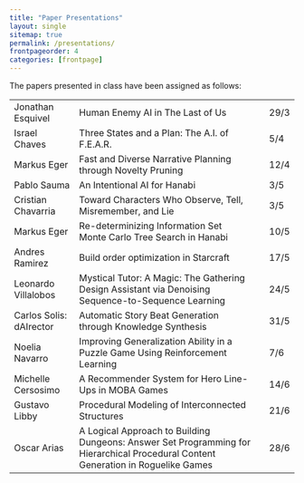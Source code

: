 ```yaml
---
title: "Paper Presentations"
layout: single
sitemap: true
permalink: /presentations/
frontpageorder: 4
categories: [frontpage]
---
```


The papers presented in class have been assigned as follows:

<table><tr><td>
Jonathan Esquivel</td><td>Human Enemy AI in The Last of Us<td><td>29/3</td></tr>
<tr><td>Israel Chaves</td><td>Three States and a Plan: The A.I. of F.E.A.R.<td><td>5/4</td></tr>
<tr><td>Markus Eger</td><td>Fast and Diverse Narrative Planning through Novelty Pruning<td><td>12/4</td></tr>
<tr><td>Pablo Sauma</td><td>An Intentional AI for Hanabi<td><td>3/5</td></tr>
<tr><td>Cristian Chavarria</td><td>Toward Characters Who Observe, Tell, Misremember, and Lie<td><td>3/5</td></tr>
<tr><td>Markus Eger</td><td>Re-determinizing Information Set Monte Carlo Tree Search in Hanabi<td><td>10/5</td></tr>
<tr><td>Andres Ramirez</td><td>Build order optimization in Starcraft<td><td>17/5</td></tr>
<tr><td>Leonardo Villalobos</td><td>Mystical Tutor: A Magic: The Gathering Design Assistant via Denoising Sequence-to-Sequence Learning<td><td>24/5</td></tr>
<tr><td>Carlos Solis: dAIrector</td><td>Automatic Story Beat Generation through Knowledge Synthesis<td><td>31/5</td></tr>
<tr><td>Noelia Navarro</td><td>Improving Generalization Ability in a Puzzle Game Using Reinforcement Learning<td><td>7/6</td></tr>
<tr><td>Michelle Cersosimo</td><td>A Recommender System for Hero Line-Ups in MOBA Games<td><td>14/6</td></tr>
<tr><td>Gustavo Libby</td><td>Procedural Modeling of Interconnected Structures<td><td>21/6</td></tr>
<tr><td>Oscar Arias</td><td>A Logical Approach to Building Dungeons: Answer Set Programming for Hierarchical Procedural Content Generation in Roguelike Games<td><td>28/6</td></tr></table>